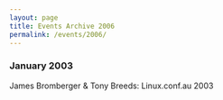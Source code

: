 ```yaml
---
layout: page
title: Events Archive 2006
permalink: /events/2006/
---
```


### **January 2003**
James Bromberger & Tony Breeds: Linux.conf.au 2003
